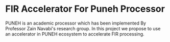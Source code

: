 # FIR Accelerator For Puneh Processor

PUNEH is an academic processor which has been implemented By Professor Zain Navabi's
research group. In this project we propose to use an accelerator in PUNEH ecosystem to
accelerate FIR processing.
